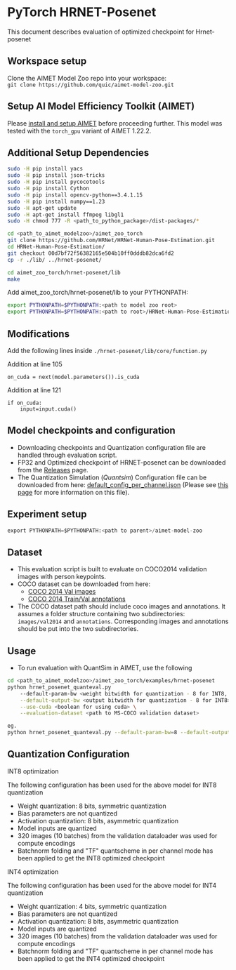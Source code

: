 # PyTorch HRNET-Posenet
This document describes evaluation of optimized checkpoint for Hrnet-posenet

## Workspace setup
Clone the AIMET Model Zoo repo into your workspace:  
`git clone https://github.com/quic/aimet-model-zoo.git`

## Setup AI Model Efficiency Toolkit (AIMET)
Please [install and setup AIMET](https://github.com/quic/aimet/blob/release-aimet-1.22/packaging/install.md) before proceeding further.
This model was tested with the `torch_gpu` variant of AIMET 1.22.2.

## Additional Setup Dependencies
```bash
sudo -H pip install yacs
sudo -H pip install json-tricks
sudo -H pip install pycocotools
sudo -H pip install Cython
sudo -H pip install opencv-python==3.4.1.15
sudo -H pip install numpy==1.23
sudo -H apt-get update
sudo -H apt-get install ffmpeg libgl1
sudo -H chmod 777 -R <path_to_python_package>/dist-packages/*

cd <path_to_aimet_modelzoo>/aimet_zoo_torch
git clone https://github.com/HRNet/HRNet-Human-Pose-Estimation.git
cd HRNet-Human-Pose-Estimation/
git checkout 00d7bf72f56382165e504b10ff0dddb82dca6fd2
cp -r ./lib/ ../hrnet-posenet/

cd aimet_zoo_torch/hrnet-posenet/lib
make
```

Add aimet_zoo_torch/hrnet-posenet/lib to your PYTHONPATH:
```bash
export PYTHONPATH=$PYTHONPATH:<path to model zoo root>
export PYTHONPATH=$PYTHONPATH:<path to root>/HRNet-Human-Pose-Estimation/lib
```

## Modifications
Add the following lines inside `./hrnet-posenet/lib/core/function.py`

Addition at line 105
```
on_cuda = next(model.parameters()).is_cuda
```

Addition at line 121
```
if on_cuda:
	input=input.cuda()
```

## Model checkpoints and configuration
- Downloading checkpoints and Quantization configuration file are handled through evaluation script.
- FP32 and Optimized checkpoint of HRNET-posenet can be downloaded from the [Releases](/../../releases) page.
- The Quantization Simulation (*Quantsim*) Configuration file can be downloaded from here: [default_config_per_channel.json](https://github.com/quic/aimet/blob/17bcc525d6188f177837bbb789ccf55a81f6a1b5/TrainingExtensions/common/src/python/aimet_common/quantsim_config/default_config_per_channel.json) (Please see [this page](https://quic.github.io/aimet-pages/releases/1.21.0/user_guide/quantization_configuration.html) for more information on this file).

## Experiment setup
```python
export PYTHONPATH=$PYTHONPATH:<path to parent>/aimet-model-zoo
```

## Dataset
- This evaluation script is built to evaluate on COCO2014 validation images with person keypoints. 
- COCO dataset can be downloaded from here:
  - [COCO 2014 Val images](http://images.cocodataset.org/zips/val2014.zip)
  - [COCO 2014 Train/Val annotations](http://images.cocodataset.org/annotations/annotations_trainval2014.zip)
- The COCO dataset path should include coco images and annotations. It assumes a folder structure containing two subdirectories: `images/val2014` and `annotations`. Corresponding images and annotations should be put into the two subdirectories.

## Usage
- To run evaluation with QuantSim in AIMET, use the following
```bash
cd <path_to_aimet_modelzoo>/aimet_zoo_torch/examples/hrnet-posenet
python hrnet_posenet_quanteval.py
	--default-param-bw <weight bitwidth for quantization - 8 for INT8, 4 for INT4> \
	--default-output-bw <output bitwidth for quantization - 8 for INT8> \
	--use-cuda <boolean for using cuda> \
	--evaluation-dataset <path to MS-COCO validation dataset>

eg.
python hrnet_posenet_quanteval.py --default-param-bw=8 --default-output-bw=8 --use-cuda=True --evaluation-dataset=<path_to_MSCOCO_mainDIR>
```

## Quantization Configuration
INT8 optimization

The following configuration has been used for the above model for INT8 quantization
- Weight quantization: 8 bits, symmetric quantization
- Bias parameters are not quantized
- Activation quantization: 8 bits, asymmetric quantization
- Model inputs are quantized
- 320 images (10 batches) from the validation dataloader was used for compute encodings
- Batchnorm folding and "TF" quantscheme in per channel mode has been applied to get the INT8 optimized checkpoint

INT4 optimization

The following configuration has been used for the above model for INT4 quantization
- Weight quantization: 4 bits, symmetric quantization
- Bias parameters are not quantized
- Activation quantization: 8 bits, asymmetric quantization
- Model inputs are quantized
- 320 images (10 batches) from the validation dataloader was used for compute encodings
- Batchnorm folding and "TF" quantscheme in per channel mode has been applied to get the INT4 optimized checkpoint
